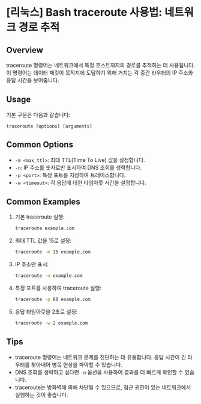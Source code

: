 # [리눅스] Bash traceroute 사용법: 네트워크 경로 추적

## Overview
traceroute 명령어는 네트워크에서 특정 호스트까지의 경로를 추적하는 데 사용됩니다. 이 명령어는 데이터 패킷이 목적지에 도달하기 위해 거치는 각 중간 라우터의 IP 주소와 응답 시간을 보여줍니다.

## Usage
기본 구문은 다음과 같습니다:
```
traceroute [options] [arguments]
```

## Common Options
- `-m <max_ttl>`: 최대 TTL(Time To Live) 값을 설정합니다.
- `-n`: IP 주소를 숫자로만 표시하여 DNS 조회를 생략합니다.
- `-p <port>`: 특정 포트를 지정하여 트레이스합니다.
- `-w <timeout>`: 각 응답에 대한 타임아웃 시간을 설정합니다.

## Common Examples
1. 기본 traceroute 실행:
   ```bash
   traceroute example.com
   ```

2. 최대 TTL 값을 15로 설정:
   ```bash
   traceroute -m 15 example.com
   ```

3. IP 주소만 표시:
   ```bash
   traceroute -n example.com
   ```

4. 특정 포트를 사용하여 traceroute 실행:
   ```bash
   traceroute -p 80 example.com
   ```

5. 응답 타임아웃을 2초로 설정:
   ```bash
   traceroute -w 2 example.com
   ```

## Tips
- traceroute 명령어는 네트워크 문제를 진단하는 데 유용합니다. 응답 시간이 긴 라우터를 찾아내어 병목 현상을 파악할 수 있습니다.
- DNS 조회를 생략하고 싶다면 `-n` 옵션을 사용하여 결과를 더 빠르게 확인할 수 있습니다.
- traceroute는 방화벽에 의해 차단될 수 있으므로, 접근 권한이 있는 네트워크에서 실행하는 것이 좋습니다.